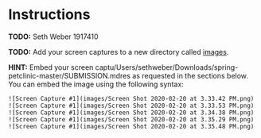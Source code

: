 # Instructions
**TODO:** Seth Weber 1917410

**TODO:** Add your screen captures to a new directory called [images](images).

**HINT:** Embed your screen captu/Users/sethweber/Downloads/spring-petclinic-master/SUBMISSION.mdres as requested in the sections below. You can embed the image using the following syntax:

```
![Screen Capture #1](images/Screen Shot 2020-02-20 at 3.33.42 PM.png)
![Screen Capture #1](images/Screen Shot 2020-02-20 at 3.33.53 PM.png)
![Screen Capture #1](images/Screen Shot 2020-02-20 at 3.34.38 PM.png)
![Screen Capture #1](images/Screen Shot 2020-02-20 at 3.35.29 PM.png)
![Screen Capture #1](images/Screen Shot 2020-02-20 at 3.35.48 PM.png)

```

